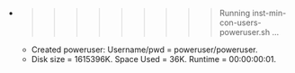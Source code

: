 * >>>>>>>>> Running inst-min-con-users-poweruser.sh ...
  * Created poweruser: Username/pwd = poweruser/poweruser.
  * Disk size = 1615396K. Space Used = 36K. Runtime = 00:00:00:01.
